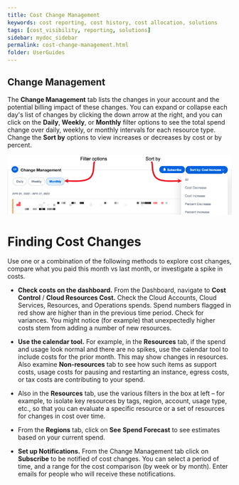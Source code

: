 ```yaml
---
title: Cost Change Management
keywords: cost reporting, cost history, cost allocation, solutions
tags: [cost_visibility, reporting, solutions]
sidebar: mydoc_sidebar
permalink: cost-change-management.html
folder: UserGuides
---
```



Change Management
-----------------

The **Change Management** tab lists the changes in your account and the potential billing impact of these changes. You can expand or collapse each day's list of changes by clicking the down arrow at the right, and you can click on the **Daily**, **Weekly**, or **Monthly** filter options to see the total spend change over daily, weekly, or monthly intervals for each resource type. Change the **Sort by** options to view increases or decreases by cost or by percent.  

![](/tmpimg/change-mng-filter-sort.png)

Finding Cost Changes
====================

Use one or a combination of the following methods to explore cost changes, compare what you paid this month vs last month, or investigate a spike in costs.

*   **Check costs on the dashboard.** From the Dashboard, navigate to **Cost Control** / **Cloud Resources Cost.** Check the Cloud Accounts, Cloud Services, Resources, and Operations spends. Spend numbers flagged in red show are higher than in the previous time period. Check for variances. You might notice (for example) that unexpectedly higher costs stem from adding a number of new resources.
    
*   **Use the calendar tool.** For example, in the **Resources** tab, if the spend and usage look normal and there are no spikes, use the calendar tool to include costs for the prior month. This may show changes in resources. Also examine **Non-resources** tab to see how such items as support costs, usage costs for pausing and restarting an instance, egress costs, or tax costs are contributing to your spend.
    
*   Also in the **Resources** tab, use the various filters in the box at left – for example, to isolate key resources by tags, region, account, usage type, etc., so that you can evaluate a specific resource or a set of resources for changes in cost over time.
    
*   From the **Regions** tab, click on **See** **Spend Forecast** to see estimates based on your current spend.
    
*   **Set up Notifications.** From the Change Management tab click on **Subscribe** to be notified of cost changes. You can select a period of time, and a range for the cost comparison (by week or by month). Enter emails for people who will receive these notifications.